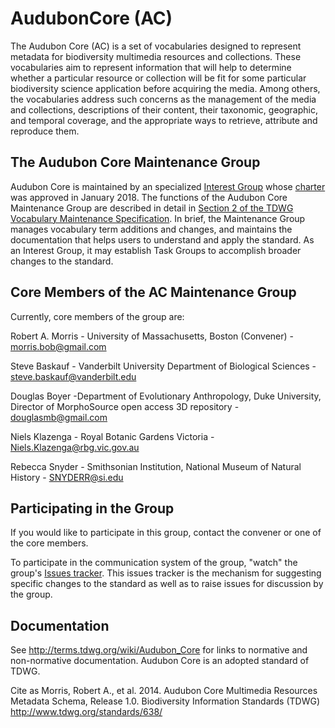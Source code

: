 # AudubonCore (AC)

The Audubon Core (AC) is a set of vocabularies designed to represent metadata for biodiversity multimedia resources and collections. These vocabularies aim to represent information that will help to determine whether a particular resource or collection will be fit for some particular biodiversity science application before acquiring the media. Among others, the vocabularies address such concerns as the management of the media and collections, descriptions of their content, their taxonomic, geographic, and temporal coverage, and the appropriate ways to retrieve, attribute and reproduce them.

## The Audubon Core Maintenance Group

Audubon Core is maintained by an specialized [Interest Group](http://www.tdwg.org/about-tdwg/process/) whose [charter](audubon_core_maintenance_group_charter.pdf) was approved in January 2018.  The functions of the Audubon Core Maintenance Group are described in detail in [Section 2 of the TDWG Vocabulary Maintenance Specification](https://github.com/tdwg/vocab/blob/master/vms/maintenance-specification.md#2-administration).  In brief, the Maintenance Group manages vocabulary term additions and changes, and maintains the documentation that helps users to understand and apply the standard.  As an Interest Group, it may establish Task Groups to accomplish broader changes to the standard.  

## Core Members of the AC Maintenance Group

Currently, core members of the group are:

Robert A. Morris - University of Massachusetts, Boston (Convener) - [morris.bob@gmail.com](mailto:morris.bob@gmail.com)

Steve Baskauf - Vanderbilt University Department of Biological Sciences - [steve.baskauf@vanderbilt.edu](mailto:steve.baskauf@vanderbilt.edu)

Douglas Boyer -Department of Evolutionary Anthropology, Duke University, Director of MorphoSource open access 3D repository - [douglasmb@gmail.com](douglasmb@gmail.com)

Niels Klazenga - Royal Botanic Gardens Victoria - [Niels.Klazenga@rbg.vic.gov.au](mailto:Niels.Klazenga@rbg.vic.gov.au)

Rebecca Snyder - Smithsonian Institution, National Museum of Natural History - [SNYDERR@si.edu](mailto:SNYDERR@si.edu)

## Participating in the Group

If you would like to participate in this group, contact the convener or one of the core members.  

To participate in the communication system of the group, "watch" the group's [Issues tracker](https://github.com/tdwg/ac/issues).  This issues tracker is the mechanism for suggesting specific changes to the standard as well as to raise issues for discussion by the group.

## Documentation

See http://terms.tdwg.org/wiki/Audubon_Core for links to normative and non-normative documentation.  Audubon Core is an adopted standard of TDWG.

Cite as Morris, Robert A., et al. 2014. Audubon Core Multimedia Resources Metadata Schema, Release 1.0. Biodiversity Information Standards (TDWG)  http://www.tdwg.org/standards/638/
